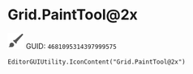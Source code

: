 # Grid.PaintTool@2x
![](/img/Grid.PaintTool@2x.png)
GUID: `4681095314397999575`
```
EditorGUIUtility.IconContent("Grid.PaintTool@2x")
```
